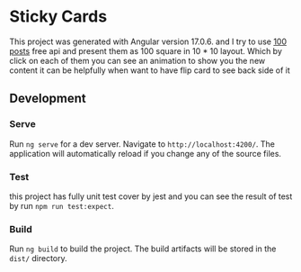 # Sticky Cards

This project was generated with Angular version 17.0.6. and I try to use [100 posts](https://jsonplaceholder.typicode.com/posts) free api and present them as 100 square in 10 \* 10 layout.
Which by click on each of them you can see an animation to show you the new content it can be helpfully when want to have flip card to see back side of it

## Development

### Serve

Run `ng serve` for a dev server. Navigate to `http://localhost:4200/`. The application will automatically reload if you change any of the source files.

### Test

this project has fully unit test cover by jest and you can see the result of test by run `npm run test:expect`.

### Build

Run `ng build` to build the project. The build artifacts will be stored in the `dist/` directory.

